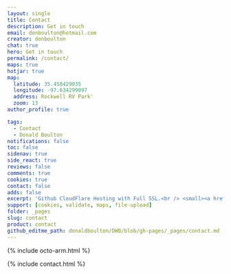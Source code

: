 ```yaml
---
layout: single
title: Contact
description: Get in touch
email: donboulton@hotmail.com
creator: donboulton
chat: true
hero: Get in touch
permalink: /contact/
maps: true
hotjar: true
map:
  latitude: 35.458429035
  longitude: -97.634299097
  address: Rockwell RV Park'
  zoom: 13
author_profile: true

tags:
  - Contact
  - Donald Boulton
notifications: false
toc: false
sidenav: true
side_react: true
reviews: false
comments: true
cookies: true
contact: false
adds: false
excerpt: 'Github CloudFlare Hosting with Full SSL.<br /> <small><a href="https://github.com/donaldboulton/DWB/">Jekyll Gulp Travis CI Build</a></small><br /><br /> {::nomarkdown}<iframe style="display: inline-block;" src="https://ghbtns.com/github-btn.html?user=donaldboulton&repo=DWB&type=star&count=true&size=large" frameborder="0" scrolling="0" width="160px" height="30px"></iframe> <iframe style="display: inline-block;" src="https://ghbtns.com/github-btn.html?user=donaldboulton&repo=DWB&type=fork&count=true&size=large" frameborder="0" scrolling="0" width="158px" height="30px"></iframe>{:/nomarkdown}'
support: [cookies, validate, maps, file-upload]
folder: _pages
slug: contact
product: contact
github_editme_path: donaldboulton/DWB/blob/gh-pages/_pages/contact.md
---
```


{% include octo-arm.html %}

{% include contact.html %}
